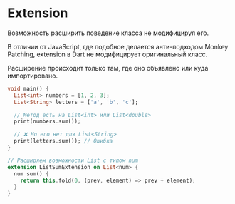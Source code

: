 # Extension

Возможность расширить поведение класса не модифицируя его.

В отличии от JavaScript, где подобное делается анти-подходом Monkey Patching,
extension в Dart не модифицирует оригинальный класс.

Расширение происходит только там, где оно объявлено или куда импортировано.

```dart _code/extension.dart
void main() {
  List<int> numbers = [1, 2, 3];
  List<String> letters = ['a', 'b', 'c'];

  // Метод есть на List<int> или List<double>
  print(numbers.sum());

  // ❌ Но его нет для List<String>
  print(letters.sum()); // Ошибка
}

// Расширяем возможности List с типом num
extension ListSumExtension on List<num> {
  num sum() {
    return this.fold(0, (prev, element) => prev + element);
  }
}
```
